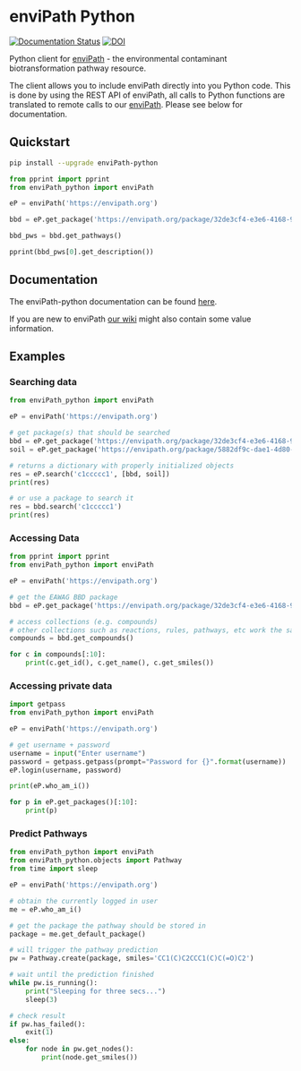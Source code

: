 # enviPath Python
[![Documentation Status](https://readthedocs.org/projects/envipath-python/badge/?version=develop)](https://envipath-python.readthedocs.io/en/develop/?badge=develop)
[![DOI](https://zenodo.org/badge/668247264.svg)](https://zenodo.org/doi/10.5281/zenodo.10929407)



Python client for [enviPath](https://envipath.org) - the environmental contaminant biotransformation pathway resource.

The client allows you to include enviPath directly into you Python code. This is done by using the REST API of enviPath, all calls to Python functions are translated to remote calls to our [enviPath](https://envipath.org). Please see below for documentation. 

## Quickstart

```bash
pip install --upgrade enviPath-python
```

```python
from pprint import pprint
from enviPath_python import enviPath

eP = enviPath('https://envipath.org')

bbd = eP.get_package('https://envipath.org/package/32de3cf4-e3e6-4168-956e-32fa5ddb0ce1')

bbd_pws = bbd.get_pathways()

pprint(bbd_pws[0].get_description())
```

## Documentation

The enviPath-python documentation can be found [here](https://envipath-python.readthedocs.io/en/develop).

If you are new to enviPath [our wiki](https://wiki.envipath.org/index.php/Main_Page) might also contain some value
information.

## Examples

### Searching data

```python
from enviPath_python import enviPath

eP = enviPath('https://envipath.org')

# get package(s) that should be searched
bbd = eP.get_package('https://envipath.org/package/32de3cf4-e3e6-4168-956e-32fa5ddb0ce1')
soil = eP.get_package('https://envipath.org/package/5882df9c-dae1-4d80-a40e-db4724271456')

# returns a dictionary with properly initialized objects
res = eP.search('c1ccccc1', [bbd, soil])
print(res)

# or use a package to search it
res = bbd.search('c1ccccc1')
print(res)
```

### Accessing Data

```python
from pprint import pprint
from enviPath_python import enviPath

eP = enviPath('https://envipath.org')

# get the EAWAG BBD package
bbd = eP.get_package('https://envipath.org/package/32de3cf4-e3e6-4168-956e-32fa5ddb0ce1')

# access collections (e.g. compounds)
# other collections such as reactions, rules, pathways, etc work the same way
compounds = bbd.get_compounds()

for c in compounds[:10]:
    print(c.get_id(), c.get_name(), c.get_smiles())

```

### Accessing private data

```python
import getpass
from enviPath_python import enviPath

eP = enviPath('https://envipath.org')

# get username + password
username = input("Enter username")
password = getpass.getpass(prompt="Password for {}".format(username))
eP.login(username, password)

print(eP.who_am_i())

for p in eP.get_packages()[:10]:
    print(p)
```

### Predict Pathways

```python
from enviPath_python import enviPath
from enviPath_python.objects import Pathway
from time import sleep

eP = enviPath('https://envipath.org')

# obtain the currently logged in user
me = eP.who_am_i()

# get the package the pathway should be stored in
package = me.get_default_package()

# will trigger the pathway prediction
pw = Pathway.create(package, smiles='CC1(C)C2CCC1(C)C(=O)C2')

# wait until the prediction finished
while pw.is_running():
    print("Sleeping for three secs...")
    sleep(3)

# check result
if pw.has_failed():
    exit(1)
else:
    for node in pw.get_nodes():
        print(node.get_smiles())
```
